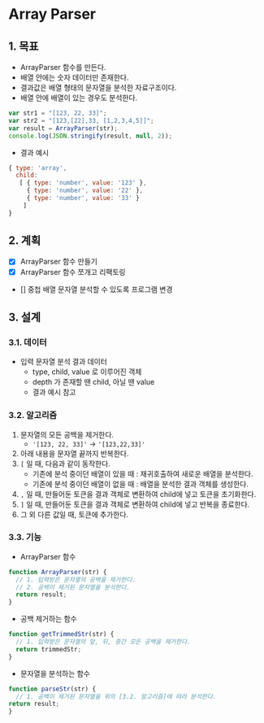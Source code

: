 # Array Parser

## 1. 목표

- ArrayParser 함수를 만든다.
- 배열 안에는 숫자 데이터만 존재한다.
- 결과값은 배열 형태의 문자열을 분석한 자료구조이다.
- 배열 안에 배열이 있는 경우도 분석한다.

```javascript
var str1 = "[123, 22, 33]";
var str2 = "[123,[22],33, [1,2,3,4,5]]";
var result = ArrayParser(str);
console.log(JSON.stringify(result, null, 2));
```

- 결과 예시

```javascript
{ type: 'array',
  child: 
   [ { type: 'number', value: '123' },
     { type: 'number', value: '22' },
     { type: 'number', value: '33' }
    ] 
}
```

## 2. 계획

- [x] ArrayParser 함수 만들기
- [x] ArrayParser 함수 쪼개고 리팩토링
- [] 중첩 배열 문자열 분석할 수 있도록 프로그램 변경

## 3. 설계

### 3.1. 데이터

* 입력 문자열 분석 결과 데이터
  - type, child, value 로 이루어진 객체
  - depth 가 존재할 땐 child, 아닐 땐 value
  - 결과 예시 참고

### 3.2. 알고리즘

1. 문자열의 모든 공백을 제거한다.
    - `'[123, 22, 33]'` -> `'[123,22,33]'`
2. 아래 내용을 문자열 끝까지 반복한다.
3. `[` 일 때, 다음과 같이 동작한다.
    - 기존에 분석 중이던 배열이 있을 때 : 재귀호출하여 새로운 배열을 분석한다.
    - 기존에 분석 중이던 배열이 없을 때 : 배열을 분석한 결과 객체를 생성한다.
4. `,` 일 때, 만들어둔 토큰을 결과 객체로 변환하여 child에 넣고 토큰을 초기화한다.
5. `]` 일 때, 만들어둔 토큰을 결과 객체로 변환하여 child에 넣고 반복을 종료한다.
6. 그 외 다른 값일 때, 토큰에 추가한다.

### 3.3. 기능

- ArrayParser 함수

```javascript
function ArrayParser(str) {
  // 1. 입력받은 문자열의 공백을 제거한다.
  // 2. 공백이 제거된 문자열을 분석한다.
  return result;
}
```

- 공백 제거하는 함수

```javascript
function getTrimmedStr(str) {
  // 1. 입력받은 문자열의 앞, 뒤, 중간 모든 공백을 제거한다.
  return trimmedStr;
}
```

- 문자열을 분석하는 함수

```javascript
function parseStr(str) {
  // 1. 공백이 제거된 문자열을 위의 [3.2. 알고리즘]에 따라 분석한다.
return result;
}
```